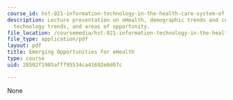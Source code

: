 ```yaml
---
course_id: hst-921-information-technology-in-the-health-care-system-of-the-future-spring-2009
description: Lecture presentation on eHealth, demographic trends and cultural factors,
  technology trends, and areas of opportunity.
file_location: /coursemedia/hst-921-information-technology-in-the-health-care-system-of-the-future-spring-2009/28502f1985afff95534ca41692e0d67c_MITHST_921S09_lec09_sroka.pdf
file_type: application/pdf
layout: pdf
title: Emerging Opportunities for eHealth
type: course
uid: 28502f1985afff95534ca41692e0d67c

---
```

None
